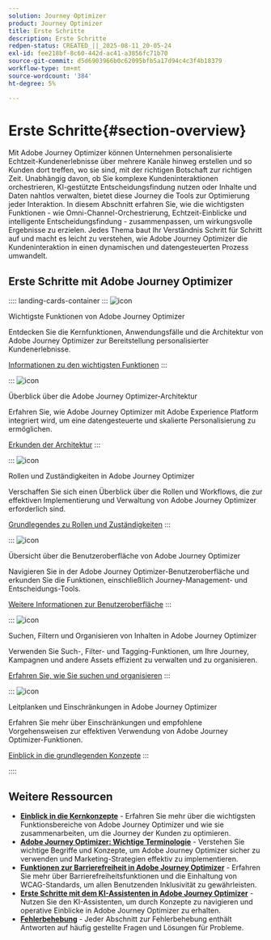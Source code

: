 ```yaml
---
solution: Journey Optimizer
product: Journey Optimizer
title: Erste Schritte
description: Erste Schritte
redpen-status: CREATED_||_2025-08-11_20-05-24
exl-id: fee218bf-8c60-442d-ac41-a3856fc71b70
source-git-commit: d5d6903966b0c62095bfb5a17d94c4c3f4b18379
workflow-type: tm+mt
source-wordcount: '384'
ht-degree: 5%

---
```


# Erste Schritte{#section-overview}

Mit Adobe Journey Optimizer können Unternehmen personalisierte Echtzeit-Kundenerlebnisse über mehrere Kanäle hinweg erstellen und so Kunden dort treffen, wo sie sind, mit der richtigen Botschaft zur richtigen Zeit. Unabhängig davon, ob Sie komplexe Kundeninteraktionen orchestrieren, KI-gestützte Entscheidungsfindung nutzen oder Inhalte und Daten nahtlos verwalten, bietet diese Journey die Tools zur Optimierung jeder Interaktion. In diesem Abschnitt erfahren Sie, wie die wichtigsten Funktionen - wie Omni-Channel-Orchestrierung, Echtzeit-Einblicke und intelligente Entscheidungsfindung - zusammenpassen, um wirkungsvolle Ergebnisse zu erzielen. Jedes Thema baut Ihr Verständnis Schritt für Schritt auf und macht es leicht zu verstehen, wie Adobe Journey Optimizer die Kundeninteraktion in einen dynamischen und datengesteuerten Prozess umwandelt.

## Erste Schritte mit Adobe Journey Optimizer

:::: landing-cards-container
:::
![icon](https://cdn.experienceleague.adobe.com/icons/book.svg)

Wichtigste Funktionen von Adobe Journey Optimizer

Entdecken Sie die Kernfunktionen, Anwendungsfälle und die Architektur von Adobe Journey Optimizer zur Bereitstellung personalisierter Kundenerlebnisse.

[Informationen zu den wichtigsten Funktionen](../using/start/get-started.md)
:::

:::
![icon](https://cdn.experienceleague.adobe.com/icons/code-branch.svg)

Überblick über die Adobe Journey Optimizer-Architektur

Erfahren Sie, wie Adobe Journey Optimizer mit Adobe Experience Platform integriert wird, um eine datengesteuerte und skalierte Personalisierung zu ermöglichen.

[Erkunden der Architektur](../using/start/architecture-concepts-redpen.md)
:::

:::
![icon](https://cdn.experienceleague.adobe.com/icons/list-check.svg)

Rollen und Zuständigkeiten in Adobe Journey Optimizer

Verschaffen Sie sich einen Überblick über die Rollen und Workflows, die zur effektiven Implementierung und Verwaltung von Adobe Journey Optimizer erforderlich sind.

[Grundlegendes zu Rollen und Zuständigkeiten](../using/start/quick-start.md)
:::

:::
![icon](https://cdn.experienceleague.adobe.com/icons/gear.svg)

Übersicht über die Benutzeroberfläche von Adobe Journey Optimizer

Navigieren Sie in der Adobe Journey Optimizer-Benutzeroberfläche und erkunden Sie die Funktionen, einschließlich Journey-Management- und Entscheidungs-Tools.

[Weitere Informationen zur Benutzeroberfläche](../using/start/user-interface.md)
:::

:::
![icon](https://cdn.experienceleague.adobe.com/icons/circle-play.svg)

Suchen, Filtern und Organisieren von Inhalten in Adobe Journey Optimizer

Verwenden Sie Such-, Filter- und Tagging-Funktionen, um Ihre Journey, Kampagnen und andere Assets effizient zu verwalten und zu organisieren.

[Erfahren Sie, wie Sie suchen und organisieren](../using/start/search-filter-categorize.md)
:::

:::
![icon](https://cdn.experienceleague.adobe.com/icons/puzzle-piece.svg)

Leitplanken und Einschränkungen in Adobe Journey Optimizer

Erfahren Sie mehr über Einschränkungen und empfohlene Vorgehensweisen zur effektiven Verwendung von Adobe Journey Optimizer-Funktionen.

[Einblick in die grundlegenden Konzepte](../using/start/guardrails.md)
:::

::::


## Weitere Ressourcen

- **[Einblick in die Kernkonzepte](../using/start/functional-areas-redpen.md)** - Erfahren Sie mehr über die wichtigsten Funktionsbereiche von Adobe Journey Optimizer und wie sie zusammenarbeiten, um die Journey der Kunden zu optimieren.
- **[Adobe Journey Optimizer: Wichtige Terminologie](../using/start/terminology-md-redpen.md)** - Verstehen Sie wichtige Begriffe und Konzepte, um Adobe Journey Optimizer sicher zu verwenden und Marketing-Strategien effektiv zu implementieren.
- **[Funktionen zur Barrierefreiheit in Adobe Journey Optimizer](../using/start/accessibility.md)** - Erfahren Sie mehr über Barrierefreiheitsfunktionen und die Einhaltung von WCAG-Standards, um allen Benutzenden Inklusivität zu gewährleisten.
- **[Erste Schritte mit dem KI-Assistenten in Adobe Journey Optimizer](../using/start/ai-assistant.md)** - Nutzen Sie den KI-Assistenten, um durch Konzepte zu navigieren und operative Einblicke in Adobe Journey Optimizer zu erhalten.
- **[Fehlerbehebung](../using/start/troubleshooting.md)** - Jeder Abschnitt zur Fehlerbehebung enthält Antworten auf häufig gestellte Fragen und Lösungen für Probleme.

